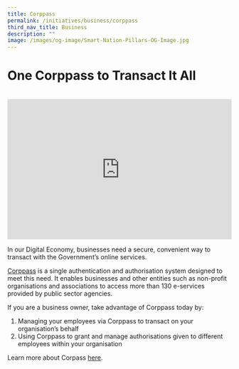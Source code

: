 ```yaml
---
title: Corppass
permalink: /initiatives/business/corppass
third_nav_title: Business
description: ""
image: /images/og-image/Smart-Nation-Pillars-OG-Image.jpg
---
```




# One Corppass to Transact It All 
<br>

<iframe width="100%" height="315" src="https://www.youtube.com/embed/0xcHKX_So2o" title="YouTube video player" frameborder="0" allow="accelerometer; autoplay; clipboard-write; encrypted-media; gyroscope; picture-in-picture" allowfullscreen></iframe>

In our Digital Economy, businesses need a secure, convenient way to transact with the Government’s online services.

[Corppass](https://www.corppass.gov.sg/cpauth/login/homepage?TAM_OP=login) is a single authentication and authorisation system designed to meet this need. It enables businesses and other entities such as non-profit organisations and associations to access more than 130 e-services provided by public sector agencies.

If you are a business owner, take advantage of Corppass today by:

1. Managing your employees via Corppass to transact on your organisation’s behalf  
2. Using Corppass to grant and manage authorisations given to different employees within your organisation

Learn more about Corpass [here](https://www.corppass.gov.sg/cpauth/login/homepage?TAM_OP=login).